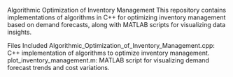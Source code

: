 Algorithmic Optimization of Inventory Management
This repository contains implementations of algorithms in C++ for optimizing inventory management based on demand forecasts, along with MATLAB scripts for visualizing data insights.

Files Included
Algorithmic_Optimization_of_Inventory_Management.cpp: C++ implementation of algorithms to optimize inventory management.
plot_inventory_management.m: MATLAB script for visualizing demand forecast trends and cost variations.